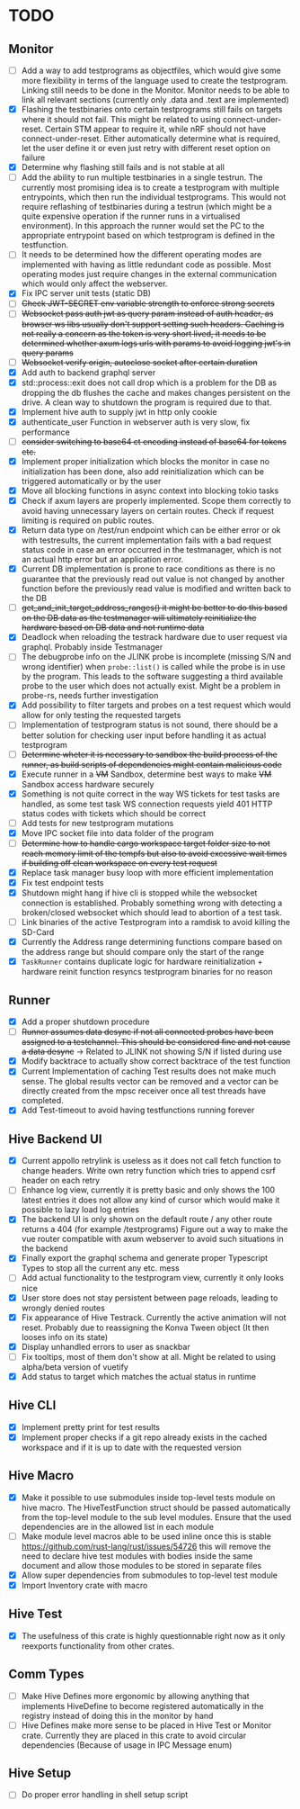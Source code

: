 # TODO

## Monitor
- [ ] Add a way to add testprograms as objectfiles, which would give some more flexibility in terms of the language used to create the testprogram. Linking still needs to be done in the Monitor. Monitor needs to be able to link all relevant sections (currently only .data and .text are implemented)
- [X] Flashing the testbinaries onto certain testprograms still fails on targets where it should not fail. This might be related to using connect-under-reset. Certain STM appear to require it, while nRF should not have connect-under-reset. Either automatically determine what is required, let the user define it or even just retry with different reset option on failure
- [X] Determine why flashing still fails and is not stable at all
- [ ] Add the ability to run multiple testbinaries in a single testrun. The currently most promising idea is to create a testprogram with multiple entrypoints, which then run the individual testprograms. This would not require reflashing of testbinaries during a testrun (which might be a quite expensive operation if the runner runs in a virtualised environment). In this approach the runner would set the PC to the appropriate entrypoint based on which testprogram is defined in the testfunction.
- [ ] It needs to be determined how the different operating modes are implemented with having as little redundant code as possible. Most operating modes just require changes in the external communication which would only affect the webserver.
- [X] Fix IPC server unit tests (static DB)
- [ ] ~~Check JWT-SECRET env variable strength to enforce strong secrets~~
- [ ] ~~Websocket pass auth jwt as query param instead of auth header, as browser ws libs usually don't support setting such headers. Caching is not really a concern as the token is very short lived, it needs to be determined whether axum logs urls with params to avoid logging jwt's in query params~~
- [ ] ~~Websocket verify origin, autoclose socket after certain duration~~
- [X] Add auth to backend graphql server
- [X] std::process::exit does not call drop which is a problem for the DB as dropping the db flushes the cache and makes changes persistent on the drive. A clean way to shutdown the program is required due to that.
- [X] Implement hive auth to supply jwt in http only cookie
- [X] authenticate_user Function in webserver auth is very slow, fix performance
- [ ] ~~consider switching to base64 ct encoding instead of base64 for tokens etc.~~
- [X] Implement proper initialization which blocks the monitor in case no initialization has been done, also add reinitialization which can be triggered automatically or by the user
- [X] Move all blocking functions in async context into blocking tokio tasks
- [X] Check if axum layers are properly implemented. Scope them correctly to avoid having unnecessary layers on certain routes. Check if request limiting is required on public routes.
- [X] Return data type on /test/run endpoint which can be either error or ok with testresults, the current implementation fails with a bad request status code in case an error occurred in the testmanager, which is not an actual http error but an application error.
- [X] Current DB implementation is prone to race conditions as there is no guarantee that the previously read out value is not changed by another function before the previously read value is modified and written back to the DB
- [ ] ~~get_and_init_target_address_ranges() it might be better to do this based on the DB data as the testmanager will ultimately reinitialize the hardware based on DB data and not runtime data~~
- [X] Deadlock when reloading the testrack hardware due to user request via graphql. Probably inside Testmanager
- [ ] The debugprobe info on the JLINK probe is incomplete (missing S/N and wrong identifier) when `probe::list()` is called while the probe is in use by the program. This leads to the software suggesting a third available probe to the user which does not actually exist. Might be a problem in probe-rs, needs further investigation
- [X] Add possibility to filter targets and probes on a test request which would allow for only testing the requested targets
- [ ] Implementation of testprogram status is not sound, there should be a better solution for checking user input before handling it as actual testprogram
- [ ] ~~Determine wheter it is necessary to sandbox the build process of the runner, as build scripts of dependencies might contain malicious code~~
- [X] Execute runner in a ~~VM~~ Sandbox, determine best ways to make ~~VM~~ Sandbox access hardware securely
- [X] Something is not quite correct in the way WS tickets for test tasks are handled, as some test task WS connection requests yield 401 HTTP status codes with tickets which should be correct
- [ ] Add tests for new testprogram mutations
- [X] Move IPC socket file into data folder of the program
- [ ] ~~Determine how to handle cargo workspace target folder size to not reach memory limit of the tempfs but also to avoid excessive wait times if building off clean workspace on every test request~~
- [X] Replace task manager busy loop with more efficient implementation
- [X] Fix test endpoint tests
- [X] Shutdown might hang if hive cli is stopped while the websocket connection is established. Probably something wrong with detecting a broken/closed websocket which should lead to abortion of a test task.
- [ ] Link binaries of the active Testprogram into a ramdisk to avoid killing the SD-Card
- [X] Currently the Address range determining functions compare based on the address range but should compare only the start of the range
- [X] `TaskRunner` contains duplicate logic for hardware reinitialization + hardware reinit function resyncs testprogram binaries for no reason

## Runner
- [X] Add a proper shutdown procedure 
- [ ] ~~Runner assumes data desync if not all connected probes have been assigned to a testchannel. This should be considered fine and not cause a data desync~~ -> Related to JLINK not showing S/N if listed during use
- [X] Modify backtrace to actually show correct backtrace of the test function
- [X] Current Implementation of caching Test results does not make much sense. The global results vector can be removed and a vector can be directly created from the mpsc receiver once all test threads have completed. 
- [X] Add Test-timeout to avoid having testfunctions running forever

## Hive Backend UI
- [X] Current appollo retrylink is useless as it does not call fetch function to change headers. Write own retry function which tries to append csrf header on each retry
- [ ] Enhance log view, currently it is pretty basic and only shows the 100 latest entries it does not allow any kind of cursor which would make it possible to lazy load log entries
- [X] The backend UI is only shown on the default route / any other route returns a 404 (for example /testprograms) Figure out a way to make the vue router compatible with axum webserver to avoid such situations in the backend
- [X] Finally export the graphql schema and generate proper Typescript Types to stop all the current any etc. mess
- [ ] Add actual functionality to the testprogram view, currently it only looks nice
- [X] User store does not stay persistent between page reloads, leading to wrongly denied routes
- [X] Fix appearance of Hive Testrack. Currently the active animation will not reset. Probably due to reassigning the Konva Tween object (It then looses info on its state)
- [X] Display unhandled errors to user as snackbar
- [ ] Fix tooltips, most of them don't show at all. Might be related to using alpha/beta version of vuetify
- [X] Add status to target which matches the actual status in runtime

## Hive CLI 
- [X] Implement pretty print for test results
- [X] Implement proper checks if a git repo already exists in the cached workspace and if it is up to date with the requested version

## Hive Macro
- [X] Make it possible to use submodules inside top-level tests module on hive macro. The HiveTestFunction struct should be passed automatically from the top-level module to the sub level modules. Ensure that the used dependencies are in the allowed list in each module
- [ ] Make module level macros able to be used inline once this is stable https://github.com/rust-lang/rust/issues/54726 this will remove the need to declare hive test modules with bodies inside the same document and allow those modules to be stored in separate files
- [X] Allow super dependencies from submodules to top-level test module
- [X] Import Inventory crate with macro

## Hive Test
- [X] The usefulness of this crate is highly questionnable right now as it only reexports functionality from other crates. 

## Comm Types
- [ ] Make Hive Defines more ergonomic by allowing anything that implements HiveDefine to become registered automatically in the registry instead of doing this in the monitor by hand
- [ ] Hive Defines make more sense to be placed in Hive Test or Monitor crate. Currently they are placed in this crate to avoid circular dependencies (Because of usage in IPC Message enum)

## Hive Setup
- [ ] Do proper error handling in shell setup script